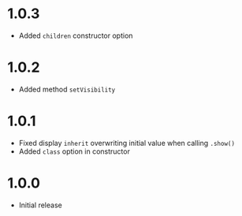 # 1.0.3
- Added `children` constructor option

# 1.0.2
- Added method `setVisibility`

# 1.0.1
- Fixed display `inherit` overwriting initial value when calling `.show()`
- Added `class` option in constructor

# 1.0.0
- Initial release